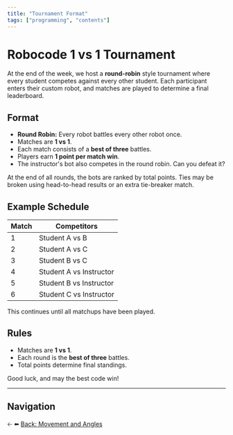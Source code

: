 ```yaml
---
title: "Tournament Format"
tags: ["programming", "contents"]
---
```

# Robocode 1 vs 1 Tournament

At the end of the week, we host a **round-robin** style tournament where every student competes against every other student. Each participant enters their custom robot, and matches are played to determine a final leaderboard.

## Format

* **Round Robin:** Every robot battles every other robot once.
* Matches are **1 vs 1**.
* Each match consists of a **best of three** battles.
* Players earn **1 point per match win**.
* The instructor's bot also competes in the round robin. Can you defeat it?

At the end of all rounds, the bots are ranked by total points. Ties may be broken using head-to-head results or an extra tie-breaker match.

## Example Schedule

| Match | Competitors             |
| ----- | ----------------------- |
| 1     | Student A vs B          |
| 2     | Student A vs C          |
| 3     | Student B vs C          |
| 4     | Student A vs Instructor |
| 5     | Student B vs Instructor |
| 6     | Student C vs Instructor |

This continues until all matchups have been played.

## Rules

* Matches are **1 vs 1**.
* Each round is the **best of three** battles.
* Total points determine final standings.

Good luck, and may the best code win!

---

## Navigation

🡠 ⬅️ [Back: Movement and Angles](/robocode/Day-4/00_movement_angles)

